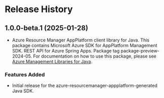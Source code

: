 # Release History

## 1.0.0-beta.1 (2025-01-28)

- Azure Resource Manager AppPlatform client library for Java. This package contains Microsoft Azure SDK for AppPlatform Management SDK. REST API for Azure Spring Apps. Package tag package-preview-2024-05. For documentation on how to use this package, please see [Azure Management Libraries for Java](https://aka.ms/azsdk/java/mgmt).
### Features Added

- Initial release for the azure-resourcemanager-appplatform-generated Java SDK.
